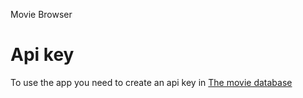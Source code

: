 Movie Browser

# Api key
To use the app you need to create an api key in [The movie database](https://www.themoviedb.org/documentation/api)

